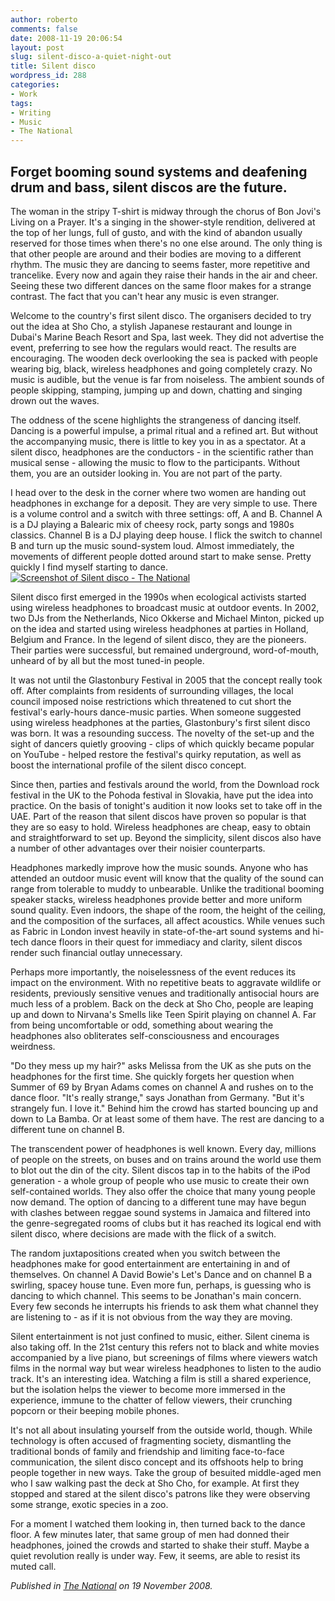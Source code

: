 ```yaml
---
author: roberto
comments: false
date: 2008-11-19 20:06:54
layout: post
slug: silent-disco-a-quiet-night-out
title: Silent disco
wordpress_id: 288
categories:
- Work
tags:
- Writing
- Music
- The National
---
```


<h2 class="subtitle">Forget booming sound systems and deafening drum and bass, silent discos are the future.</h2>

The woman in the stripy T-shirt is midway through the chorus of Bon Jovi's Living on a Prayer. It's a singing in the shower-style rendition, delivered at the top of her lungs, full of gusto, and with the kind of abandon usually reserved for those times when there's no one else around. The only thing is that other people are around and their bodies are moving to a different rhythm. The music they are dancing to seems faster, more repetitive and trancelike. Every now and again they raise their hands in the air and cheer. Seeing these two different dances on the same floor makes for a strange contrast. The fact that you can't hear any music is even stranger.

Welcome to the country's first silent disco. The organisers decided to try out the idea at Sho Cho, a stylish Japanese restaurant and lounge in Dubai's Marine Beach Resort and Spa, last week. They did not advertise the event, preferring to see how the regulars would react. The results are encouraging. The wooden deck overlooking the sea is packed with people wearing big, black, wireless headphones and going completely crazy. No music is audible, but the venue is far from noiseless. The ambient sounds of people skipping, stamping, jumping up and down, chatting and singing drown out the waves.

The oddness of the scene highlights the strangeness of dancing itself. Dancing is a powerful impulse, a primal ritual and a refined art. But without the accompanying music, there is little to key you in as a spectator. At a silent disco, headphones are the conductors - in the scientific rather than musical sense - allowing the music to flow to the participants. Without them, you are an outsider looking in. You are not part of the party.

I head over to the desk in the corner where two women are handing out headphones in exchange for a deposit. They are very simple to use. There is a volume control and a switch with three settings: off, A and B. Channel A is a DJ playing a Balearic mix of cheesy rock, party songs and 1980s classics. Channel B is a DJ playing deep house. I flick the switch to channel B and turn up the music sound-system loud. Almost immediately, the movements of different people dotted around start to make sense. Pretty quickly I find myself starting to dance.[![Screenshot of Silent disco - The National](http://www.robertocarroll.com/wp-content/uploads/2008/11/National_silent_disco.jpg)](http://www.robertocarroll.com/wp-content/uploads/2008/11/National_silent_disco.jpg)

Silent disco first emerged in the 1990s when ecological activists started using wireless headphones to broadcast music at outdoor events. In 2002, two DJs from the Netherlands, Nico Okkerse and Michael Minton, picked up on the idea and started using wireless headphones at parties in Holland, Belgium and France. In the legend of silent disco, they are the pioneers. Their parties were successful, but remained underground, word-of-mouth, unheard of by all but the most tuned-in people.

It was not until the Glastonbury Festival in 2005 that the concept really took off. After complaints from residents of surrounding villages, the local council imposed noise restrictions which threatened to cut short the festival's early-hours dance-music parties. When someone suggested using wireless headphones at the parties, Glastonbury's first silent disco was born. It was a resounding success. The novelty of the set-up and the sight of dancers quietly grooving - clips of which quickly became popular on YouTube - helped restore the festival's quirky reputation, as well as boost the international profile of the silent disco concept.

Since then, parties and festivals around the world, from the Download rock festival in the UK to the Pohoda festival in Slovakia, have put the idea into practice. On the basis of tonight's audition it now looks set to take off in the UAE. Part of the reason that silent discos have proven so popular is that they are so easy to hold. Wireless headphones are cheap, easy to obtain and straightforward to set up. Beyond the simplicity, silent discos also have a number of other advantages over their noisier counterparts.

Headphones markedly improve how the music sounds. Anyone who has attended an outdoor music event will know that the quality of the sound can range from tolerable to muddy to unbearable. Unlike the traditional booming speaker stacks, wireless headphones provide better and more uniform sound quality. Even indoors, the shape of the room, the height of the ceiling, and the composition of the surfaces, all affect acoustics. While venues such as Fabric in London invest heavily in state-of-the-art sound systems and hi-tech dance floors in their quest for immediacy and clarity, silent discos render such financial outlay unnecessary.

Perhaps more importantly, the noiselessness of the event reduces its impact on the environment. With no repetitive beats to aggravate wildlife or residents, previously sensitive venues and traditionally antisocial hours are much less of a problem. Back on the deck at Sho Cho, people are leaping up and down to Nirvana's Smells like Teen Spirit playing on channel A. Far from being uncomfortable or odd, something about wearing the headphones also obliterates self-consciousness and encourages weirdness.

"Do they mess up my hair?" asks Melissa from the UK as she puts on the headphones for the first time. She quickly forgets her question when Summer of 69 by Bryan Adams comes on channel A and rushes on to the dance floor. "It's really strange," says Jonathan from Germany. "But it's strangely fun. I love it." Behind him the crowd has started bouncing up and down to La Bamba. Or at least some of them have. The rest are dancing to a different tune on channel B.

The transcendent power of headphones is well known. Every day, millions of people on the streets, on buses and on trains around the world use them to blot out the din of the city. Silent discos tap in to the habits of the iPod generation - a whole group of people who use music to create their own self-contained worlds. They also offer the choice that many young people now demand. The option of dancing to a different tune may have begun with clashes between reggae sound systems in Jamaica and filtered into the genre-segregated rooms of clubs but it has reached its logical end with silent disco, where decisions are made with the flick of a switch.

The random juxtapositions created when you switch between the headphones make for good entertainment are entertaining in and of themselves. On channel A David Bowie's Let's Dance and on channel B a swirling, spacey house tune. Even more fun, perhaps, is guessing who is dancing to which channel. This seems to be Jonathan's main concern. Every few seconds he interrupts his friends to ask them what channel they are listening to - as if it is not obvious from the way they are moving.

Silent entertainment is not just confined to music, either. Silent cinema is also taking off. In the 21st century this refers not to black and white movies accompanied by a live piano, but screenings of films where viewers watch films in the normal way but wear wireless headphones to listen to the audio track. It's an interesting idea. Watching a film is still a shared experience, but the isolation helps the viewer to become more immersed in the experience, immune to the chatter of fellow viewers, their crunching popcorn or their beeping mobile phones.

It's not all about insulating yourself from the outside world, though. While technology is often accused of fragmenting society, dismantling the traditional bonds of family and friendship and limiting face-to-face communication, the silent disco concept and its offshoots help to bring people together in new ways. Take the group of besuited middle-aged men who I saw walking past the deck at Sho Cho, for example. At first they stopped and stared at the silent disco's patrons like they were observing some strange, exotic species in a zoo.

For a moment I watched them looking in, then turned back to the dance floor. A few minutes later, that same group of men had donned their headphones, joined the crowds and started to shake their stuff. Maybe a quiet revolution really is under way. Few, it seems, are able to resist its muted call.

*Published in [The National](http://www.thenational.ae/arts-culture/music/a-quiet-night-out?pageCount=0) on 19 November 2008.*